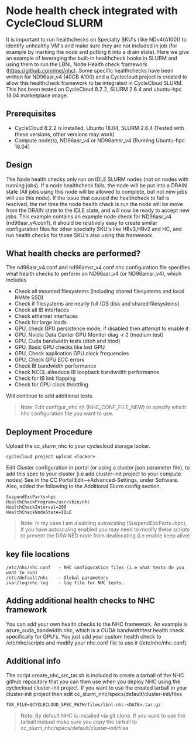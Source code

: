 # Node health check integrated with CycleCloud SLURM 

It is important to run healthchecks on Specialty SKU's (like NDv4(A100)) to identify unhealthy VM's and make sure they are not included in job (for example 
by marking the node and putting it into a drain state). Here we give an example of leveraging the built-in healthcheck hooks in SLURM and using them to run the
LBNL Node Health check framework (https://github.com/mej/nhc). Some specific healthchecks have been written for ND96asr_v4 (40GB A100) and a Cyclecloud project
is created to allow this healthcheck framework to be integrated in CycleCloud SLURM. This has been tested on CycleCloud 8.2.2, SLURM 2.6.4 and ubuntu-hpc 18.04 marketplace image.

## Prerequisites

- CycleCloud 8.2.2 is installed, Ubuntu 18.04, SLURM 2.6.4 (Tested with these versions, other versions may work)
- Compute node(s), ND96asr_v4 or ND96amsr_v4 (Running Ubuntu-hpc 18.04)

## Design
The Node health checks only run on IDLE SLURM nodes (not on nodes with running jobs). If a node healthcheck fails, the node will be put into a DRAIN state (All jobs using this node will be allowed to complete, but not new jobs will use this node). If the issue that caused the healthcheck to fail is resolved, the net time the node health check is run the node will be move from the DRAIN state to the IDLE state, and will now be ready to accept new jobs. This example contains an example node check for ND96asr_v4 (nd96asr_v4.conf), it should be relatively easy to create similar configuration files for other specialty SKU's like HBv3,HBv2 and HC, and run health checks for those SKU's also using this framework.

## What health checks are performed?

The nd96asr_v4.conf and nd96amsr_v4.conf nhc configuration file specifies what health checks to perform on ND96asr_v4 (or ND96amsr_v4), which includes

* Check all mounted filesystems (including shared filesystems and local NVMe SSD)
* Check if filesystems are nearly full (OS disk and shared filesystems)
* Check all IB interfaces
* Check ethernet interfaces
* Check for large loads
* GPU, check GPU persistence mode, if disabled then attempt to enable it
* GPU, Nvidia Data Center GPU Monitor diag -r 2 (medium test)
* GPU, Cuda bandwidth tests (dtoh and htod)
* GPU, Basic GPU checks like lost GPU
* GPU, Check application GPU clock frequencies
* GPU, Check GPU ECC errors
* Check IB bandwidth performance
* Check NCCL allreduce IB loopback bandwidth performance
* Check for IB link flapping
* Check for GPU clock throttling

Will continue to add additional tests.

>Note: Edit configur_nhc.sh (NHC_CONF_FILE_NEW) to specify which nhc configuration file you want to use. 

## Deployment Procedure

Upload the cc_slurm_nhc to your cyclecloud storage locker.
```
cyclecloud project upload <locker>
```

Edit Cluster configuration in portal (or using a cluster json parameter file), to add this spec to your cluster (i.e add cluster-init project to your compute nodes)
See in the CC Portal Edit-->Advanced-Settings, under Software. Also, added the following to the Additional Slurm config section.

```
SuspendExcParts=hpc
HealthCheckProgram=/usr/sbin/nhc
HealthCheckInterval=200
HealthCheckNodeState=IDLE
```
>Note: In my case I am disabling autoscaling (SuspendExcParts=hpc), if you have autoscaling enabled you may need to modify these scripts to prevent the 
DRAINED node from deallocating (i.e enable keep alive)

## key file locations
```
/etc/nhc/nhc.conf   - NHC configuration files (i.e what tests do you want to run)
/etc/default/nhc    - Global parameters
/var/log/nhc.log    - log file for NHC tests.
```

## Adding additional health checks to NHC framework

You can add your own health checks to the NHC framework. An example is azure_cuda_bandwidth.nhc, which is a CUDA bandwidthtest health check specifically for GPU's.
You just add your custom health check to /etc/nhc/scripts and modify your nhc.conf file to use it (/etc/nhc/nhc.conf).

## Additional info

The script create_nhc_src_tar.sh is included to create a tarball of the NHC github repository that you can then use when you deploy NHC using the cyclecloud cluster-init project.
If you want to use the created tarball in your cluster-init project then edit cc_slurm_nhc/specs/default/cluster-init/files

```
TAR_FILE=$CYCLECLOUD_SPEC_PATH/files/lbnl-nhc-<DATE>.tar.gz
```
>Note: By default NHC is installed via git clone. If you want to use the tarball instead make sure you copy the tarball to cc_slurm_nhc/specs/default/cluster-init/files
